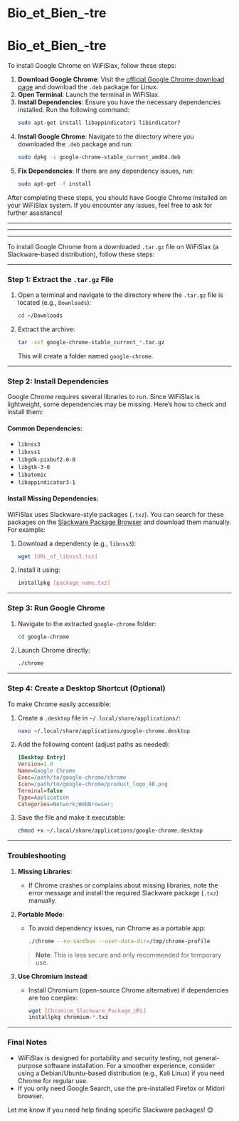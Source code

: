 ﻿# Bio_et_Bien_-tre
# Bio_et_Bien_-tre




To install Google Chrome on WiFiSlax, follow these steps:

1. **Download Google Chrome**: Visit the [official Google Chrome download page](https://www.google.com/chrome/) and download the `.deb` package for Linux.
2. **Open Terminal**: Launch the terminal in WiFiSlax.
3. **Install Dependencies**: Ensure you have the necessary dependencies installed. Run the following command:
   ```bash
   sudo apt-get install libappindicator1 libindicator7
   ```
4. **Install Google Chrome**: Navigate to the directory where you downloaded the `.deb` package and run:
   ```bash
   sudo dpkg -i google-chrome-stable_current_amd64.deb
   ```
5. **Fix Dependencies**: If there are any dependency issues, run:
   ```bash
   sudo apt-get -f install
   ```

After completing these steps, you should have Google Chrome installed on your WiFiSlax system. If you encounter any issues, feel free to ask for further assistance!
___________________________________________________________
_______________________
_________
To install Google Chrome from a downloaded `.tar.gz` file on WiFiSlax (a Slackware-based distribution), follow these steps:

---

### **Step 1: Extract the `.tar.gz` File**
1. Open a terminal and navigate to the directory where the `.tar.gz` file is located (e.g., `Downloads`):
   ```bash
   cd ~/Downloads
   ```

2. Extract the archive:
   ```bash
   tar -xvf google-chrome-stable_current_*.tar.gz
   ```
   This will create a folder named `google-chrome`.

---

### **Step 2: Install Dependencies**
Google Chrome requires several libraries to run. Since WiFiSlax is lightweight, some dependencies may be missing. Here’s how to check and install them:

#### **Common Dependencies**:
- `libnss3`
- `libxss1`
- `libgdk-pixbuf2.0-0`
- `libgtk-3-0`
- `libatomic`
- `libappindicator3-1`

#### **Install Missing Dependencies**:
WiFiSlax uses Slackware-style packages (`.txz`). You can search for these packages on the [Slackware Package Browser](https://slackware.pkgs.org/) and download them manually. For example:
1. Download a dependency (e.g., `libnss3`):
   ```bash
   wget [URL_of_libnss3.txz]
   ```

2. Install it using:
   ```bash
   installpkg [package_name.txz]
   ```

---

### **Step 3: Run Google Chrome**
1. Navigate to the extracted `google-chrome` folder:
   ```bash
   cd google-chrome
   ```

2. Launch Chrome directly:
   ```bash
   ./chrome
   ```

---

### **Step 4: Create a Desktop Shortcut (Optional)**
To make Chrome easily accessible:
1. Create a `.desktop` file in `~/.local/share/applications/`:
   ```bash
   nano ~/.local/share/applications/google-chrome.desktop
   ```

2. Add the following content (adjust paths as needed):
   ```ini
   [Desktop Entry]
   Version=1.0
   Name=Google Chrome
   Exec=/path/to/google-chrome/chrome
   Icon=/path/to/google-chrome/product_logo_48.png
   Terminal=false
   Type=Application
   Categories=Network;WebBrowser;
   ```

3. Save the file and make it executable:
   ```bash
   chmod +x ~/.local/share/applications/google-chrome.desktop
   ```

---

### **Troubleshooting**
1. **Missing Libraries**:
   - If Chrome crashes or complains about missing libraries, note the error message and install the required Slackware package (`.txz`) manually.

2. **Portable Mode**:
   - To avoid dependency issues, run Chrome as a portable app:
     ```bash
     ./chrome --no-sandbox --user-data-dir=/tmp/chrome-profile
     ```
   > **Note**: This is less secure and only recommended for temporary use.

3. **Use Chromium Instead**:
   - Install Chromium (open-source Chrome alternative) if dependencies are too complex:
     ```bash
     wget [Chromium_Slackware_Package_URL]
     installpkg chromium-*.txz
     ```

---

### **Final Notes**
- WiFiSlax is designed for portability and security testing, not general-purpose software installation. For a smoother experience, consider using a Debian/Ubuntu-based distribution (e.g., Kali Linux) if you need Chrome for regular use.
- If you only need Google Search, use the pre-installed Firefox or Midori browser.

Let me know if you need help finding specific Slackware packages! 😊
